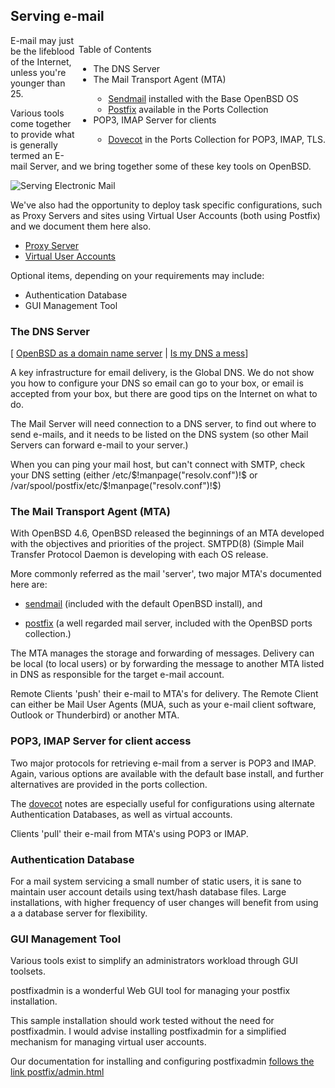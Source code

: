 ## Serving e-mail

<div style="float:right">

Table of Contents

<ul>
    <li>The DNS Server</li>
    <li>The Mail Transport Agent (MTA)</li>
        <ul>
            <li><a href="mail/sendmail.html">Sendmail</a> installed with the Base OpenBSD OS
            <li><a href="mail/postfix.html">Postfix</a> available in the Ports Collection
        </ul>
    <li>POP3, IMAP Server for clients</li>
        <ul>
            <li><a href="mail/dovecot.html">Dovecot</a> in the Ports Collection for POP3, IMAP, TLS.
        </ul>
    
</ul>

</div>
 
E-mail may just be the lifeblood of the Internet, unless you're younger than 25.

Various tools come together to provide what is generally termed an E-mail Server, 
and we bring together some of these key tools on OpenBSD.

<div style="">
    <img src='@!urlTo("media/images/mail/mailserver.png")!@' title="Serving Electronic Mail">
</div>

We've also had the opportunity to deploy task specific configurations, such as Proxy 
Servers and sites using Virtual User Accounts (both using Postfix) and we document
them here also.

<ul>
    <li><a href="mail/postfix/proxy.html">Proxy Server</a>
    <li><a href="mail/postfix/virtual.html">Virtual User Accounts</a>
</ul>


Optional items, depending on your requirements may include:

<ul>
	<li>Authentication Database</li>
	<li>GUI Management Tool</li>
</ul>


###  The DNS Server

[ <a href="http://www.kernel-panic.it/openbsd/dns/">OpenBSD as a domain name server</a> | 
<a href="http://bind8nt.meiway.com/itsaDNSmess.cfm">Is my DNS a mess</a>]

A key infrastructure for email delivery, is the Global DNS. 
We do not show you how to configure your DNS so 
email can go to your box, or email is accepted from your box, but there are
good tips on the Internet on what to do.

The Mail Server will need connection to a DNS server, to find out where to send
e-mails, and it needs to be listed on the DNS system (so other Mail Servers can 
forward e-mail to your server.)

When you can ping your mail host, but can't connect with SMTP,
check your DNS setting (either /etc/$!manpage("resolv.conf")!$ or 
/var/spool/postfix/etc/$!manpage("resolv.conf")!$)

###  The Mail Transport Agent (MTA)

With OpenBSD 4.6, OpenBSD released the beginnings of an MTA developed 
with the objectives and priorities of the project. SMTPD(8) (Simple Mail
Transfer Protocol Daemon is developing with each OS release.

More commonly referred as the mail 'server', two major MTA's documented here are:

  - <a href="mail/sendmail.html">sendmail</a> (included with the default OpenBSD install), and 
  
  - <a href="mail/postfix.html">postfix</a> (a well regarded mail server, included with the OpenBSD
ports collection.)

The MTA manages the storage and forwarding of messages. Delivery can be local (to local users)
or by forwarding the message to another MTA listed in DNS as responsible for the target e-mail account.

Remote Clients 'push' their e-mail to MTA's for delivery. The Remote Client can either
be Mail User Agents (MUA, such as your e-mail client software, Outlook or Thunderbird) or
another MTA.

###  POP3, IMAP Server for client access

Two major protocols for retrieving e-mail from a server is POP3 and IMAP. Again,
various options are available with the default base install, and further alternatives are
provided in the ports collection.

The <a href="mail/dovecot.htm">dovecot</a> notes are especially useful for
configurations using alternate Authentication Databases, as well as virtual accounts.

Clients 'pull' their e-mail from MTA's using POP3 or IMAP.

###  Authentication Database

For a mail system servicing a small number of static users, it is sane to maintain
user account details using text/hash database files. Large installations, with higher
frequency of user changes will benefit from using a a database server for flexibility.

###  GUI Management Tool

Various tools exist to simplify an administrators workload through GUI toolsets.

postfixadmin is a wonderful Web GUI tool for managing your postfix 
installation.

This sample installation should work tested without the 
need for postfixadmin. I would advise installing postfixadmin for a simplified 
mechanism for managing virtual user accounts.

<p> Our documentation for installing and configuring postfixadmin
<a href="mail/postfix/admin.html">follows the link postfix/admin.html</a></p>